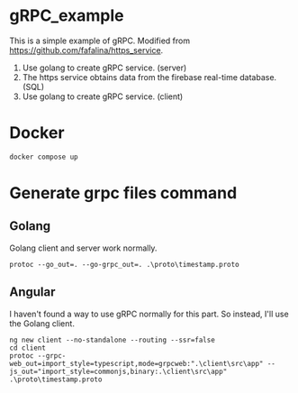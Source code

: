 # gRPC_example
This is a simple example of gRPC. Modified from https://github.com/fafalina/https_service.
1. Use golang to create gRPC service. (server)
2. The https service obtains data from the firebase real-time database. (SQL)
3. Use golang to create gRPC service. (client)

# Docker
```bash
docker compose up
```

# Generate grpc files command
## Golang
Golang client and server work normally.
```shell
protoc --go_out=. --go-grpc_out=. .\proto\timestamp.proto
```
## Angular
I haven't found a way to use gRPC normally for this part. So instead, I'll use the Golang client.
```shell
ng new client --no-standalone --routing --ssr=false
cd client
protoc --grpc-web_out=import_style=typescript,mode=grpcweb:".\client\src\app" --js_out="import_style=commonjs,binary:.\client\src\app" .\proto\timestamp.proto
```
